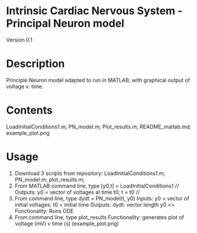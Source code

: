 # Intrinsic Cardiac Nervous System - Principal Neuron model
Version 0.1

# Description
Principle Neuron model adapted to run in MATLAB, with graphical output of voltage v. time. 

# Contents
LoadInitialConditions1.m; 
PN_model.m; 
Plot_results.m;
README_matlab.md; 
example_plot.png

# Usage
1. Download 3 scripts from repository: LoadInitialConditions1.m; PN_model.m; plot_results.m; 
2. From MATLAB command line, type [y0,t] = LoadInitialConditions1 //
    Outputs: y0 = vector of voltages at time t0; t = t0 //
3. From command line, type dydt = PN_model(t, y0)
    Inputs: y0 = vector of initial voltages; t0 = initial time 
    Outputs: dydt: vector length y0 <>
    Functionality: Runs ODE
4. From command line, type plot_results
    Functionality: generates plot of voltage (mV) v time (s) (example_plot.png)
